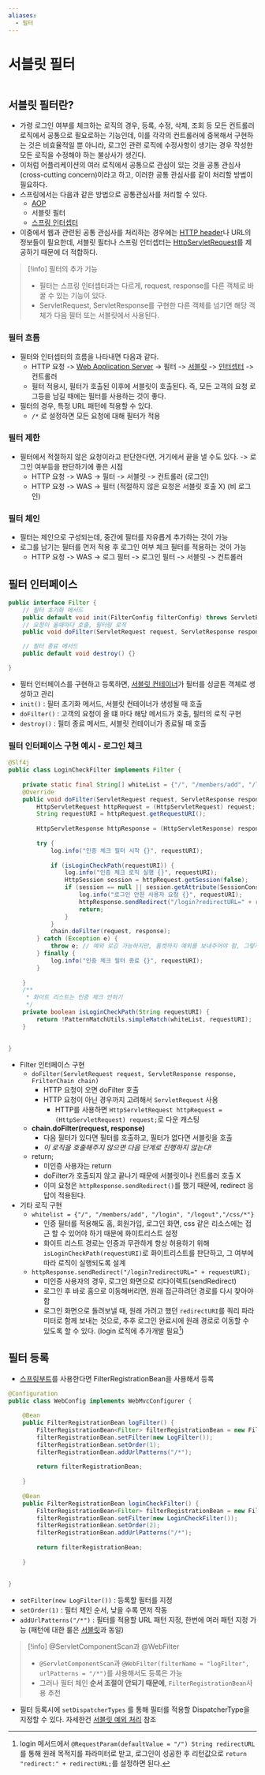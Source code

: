 ```yaml
---
aliases:
  - 필터
---
```

# 서블릿 필터

```table-of-contents
```

##  서블릿 필터란?

- 가령 로그인 여부를 체크하는 로직의 경우, 등록, 수정, 삭제, 조회 등 모든 컨트롤러 로직에서 공통으로 필요로하는 기능인데, 이를 각각의 컨트롤러에 중복해서 구현하는 것은 비효율적일 뿐 아니라, 로그인 관련 로직에 수정사항이 생기는 경우 작성한 모든 로직을 수정해야 하는 불상사가 생긴다.
- 이처럼 어플리케이션의 여러 로직에서 공통으로 관심이 있는 것을 공통 관심사 (cross-cutting concern)이라고 하고, 이러한 공통 관심사를 같이 처리할 방법이 필요하다.
- 스프링에서는 다음과 같은 방법으로 공통관심사를 처리할 수 있다.
	- [AOP](../미완성%20문서/AOP.md)
	- 서블릿 필터
	- [스프링 인터셉터](스프링%20인터셉터.md)
- 이중에서 웹과 관련된 공통 관심사를 처리하는 경우에는 [HTTP header](../미완성%20문서/HTTP%20header.md)나 URL의 정보들이 필요한데, 서블릿 필터나 스프링 인터셉터는 [HttpServletRequest](Spring%20MVC/HttpServletRequest.md)를 제공하기 때문에 더 적합하다.

> [!info] 필터의 추가 기능
> - 필터는 스프링 인터셉터과는 다르게, request, response를 다른 객체로 바꿀 수 있는 기능이 있다.
> - ServletRequest, ServletResponse를 구현한 다른 객체를 넘기면 해당 객체가 다음 필터 또는 서블릿에서 사용된다.

### 필터 흐름
- 필터와 인터셉터의 흐름을 나타내면 다음과 같다.
	- HTTP 요청 -> [Web Application Server](../CS/Web/Web%20Application%20Server.md) -> 필터 -> [서블릿](../CS/Web/서블릿.md) -> [인터셉터](스프링%20인터셉터.md) -> 컨트롤러
	- 필터 적용시, 필터가 호출된 이후에 서블릿이 호출된다. 즉, 모든 고객의 요청 로그등을 남길 때에는 필터를 사용하는 것이 좋다.
- 필터의 경우, 특정 URL 패턴에 적용할 수 있다.
	- `/*` 로 설정하면 모든 요청에 대해 필터가 적용

### 필터 제한
- 필터에서 적절하지 않은 요청이라고 판단한다면, 거기에서 끝을 낼 수도 있다. -> 로그인 여부등을 판단하기에 좋은 시점
	- HTTP 요청 -> WAS -> 필터 -> 서블릿 -> 컨트롤러 (로그인)
	- HTTP 요청 -> WAS -> 필터 (적절하지 않은 요청은 서블릿 호출 X) (비 로그인)

### 필터 체인
- 필터는 체인으로 구성되는데, 중간에 필터를 자유롭게 추가하는 것이 가능
- 로그를 남기는 필터를 먼저 적용 후 로그인 여부 체크 필터를 적용하는 것이 가능
	- HTTP 요청 -> WAS -> 로그 필터 -> 로그인 필터 -> 서블릿 -> 컨트롤러


## 필터 인터페이스

```java
public interface Filter {
	// 필터 초기화 메서드
	public default void init(FilterConfig filterConfig) throws ServletException {}  
	// 요청이 올때마다 호출, 필터링 로직
	public void doFilter(ServletRequest request, ServletResponse response, FilterChain chain) throws IOException, ServletException;

	// 필터 종료 메서드
	public default void destroy() {}

}
```

- 필터 인터페이스를 구현하고 등록하면, [서블릿 컨테이너](../CS/Web/Web%20Application%20Server.md)가 필터를 싱글톤 객체로 생성하고 관리
- `init()` : 필터 초기화 메서드, 서블릿 컨테이너가 생성될 때 호출
- `doFilter()` : 고객의 요청이 올 떄 마다 해당 메서드가 호출, 필터의 로직 구현
- `destroy()` : 필터 종료 메서드, 서블릿 컨테이너가 종료될 때 호출


### 필터 인터페이스 구현 예시 - 로그인 체크

```java
@Slf4j  
public class LoginCheckFilter implements Filter {  
  
    private static final String[] whiteList = {"/", "/members/add", "/login", "/css/*"};  
    @Override  
    public void doFilter(ServletRequest request, ServletResponse response, FilterChain chain) throws IOException, ServletException {  
        HttpServletRequest httpRequest = (HttpServletRequest) request;  
        String requestURI = httpRequest.getRequestURI();  
  
        HttpServletResponse httpResponse = (HttpServletResponse) response;  
  
        try {  
            log.info("인증 체크 필터 시작 {}", requestURI);  
  
            if (isLoginCheckPath(requestURI)) {  
                log.info("인증 체크 로직 실행 {}", requestURI);  
                HttpSession session = httpRequest.getSession(false);  
                if (session == null || session.getAttribute(SessionConst.LOGIN_MEMBER) == null) {  
                    log.info("로그인 안한 사용자 요청 {}", requestURI);  
                    httpResponse.sendRedirect("/login?redirectURL=" + requestURI);  
                    return;  
                }  
            }  
            chain.doFilter(request, response);  
        } catch (Exception e) {  
            throw e; // 예외 로깅 가능하지만, 톰켓까지 예외를 보내주어야 함, 그렇지 않으면 정상인 것 처럼 동작  
        } finally {  
            log.info("인증 체크 필터 종료 {}", requestURI);  
        }  
  
    }  
    /**  
     * 화이트 리스트는 인증 체크 안하기  
     */  
    private boolean isLoginCheckPath(String requestURI) {  
        return !PatternMatchUtils.simpleMatch(whiteList, requestURI);  
    }  
  
  
}
```

- Filter 인터페이스 구현
	- `doFilter(ServletRequest request, ServletResponse response, FrilterChain chain)`
		- HTTP 요청이 오면 doFilter 호출
		- HTTP 요청이 아닌 경우까지 고려해서 `ServletRequest` 사용
			- HTTP를 사용하면 `HttpServletRequest httpRequest = (HttpServletRequest) request;`로 다운 캐스팅
	- **chain.doFilter(request, response)**
		- 다음 필터가 있다면 필터를 호출하고, 필터가 없다면 서블릿을 호출
		- *이 로직을 호출해주지 않으면 다음 단계로 진행하지 않는다!*
	- return;
		- 미인증 사용자는 return 
		- doFilter가 호출되지 않고 끝나기 때문에 서블릿이나 컨트롤러 호출 X
		- 이미 요청은 `httpResponse.sendRedirect()`를 했기 때문에, redirect 응답이 적용된다.
- 기타 로직 구현
	- `whitelist = {"/", "/members/add", "/login", "/logout","/css/*"}`
		- 인증 필터를 적용해도 홈, 회원가입, 로그인 화면, css 같은 리소스에는 접근 할 수 있어야 하기 때문에 화이트리스트 설정
		- 화이트 리스트 경로는 인증과 무관하게 항상 허용하기 위해 `isLoginCheckPath(requestURI)`로 화이트리스트를 판단하고, 그 여부에 따라 로직이 실행되도록 설계
	- `httpResponse.sendRedirect("/login?redirectURL=" + requestURI);`
		- 미인증 사용자의 경우, 로그인 화면으로 리다이렉트(sendRedirect)
		- 로그인 후 바로 홈으로 이동해버리면, 원래 접근하려던 경로를 다시 찾아야함
		- 로그인 화면으로 돌려보낼 때, 원래 가려고 했던 `redirectURI`를 쿼리 파라미터로 함께 보내는 것으로, 추후 로그인 완료시에 원래 경로로 이동할 수 있도록 할 수 있다. (login 로직에 추가개발 필요[^1])

## 필터 등록

- [스프링부트](../미완성%20문서/SpringBoot.md)를 사용한다면 FilterRegistrationBean을 사용해서 등록

```java
@Configuration  
public class WebConfig implements WebMvcConfigurer {  
    
    @Bean  
    public FilterRegistrationBean logFilter() {  
        FilterRegistrationBean<Filter> filterRegistrationBean = new FilterRegistrationBean<>();  
        filterRegistrationBean.setFilter(new LogFilter());  
        filterRegistrationBean.setOrder(1);  
        filterRegistrationBean.addUrlPatterns("/*");  
  
        return filterRegistrationBean;  
  
    }  
  
	@Bean  
    public FilterRegistrationBean loginCheckFilter() {  
        FilterRegistrationBean<Filter> filterRegistrationBean = new FilterRegistrationBean<>();  
        filterRegistrationBean.setFilter(new LoginCheckFilter());  
        filterRegistrationBean.setOrder(2);  
        filterRegistrationBean.addUrlPatterns("/*");  
  
        return filterRegistrationBean;  
  
    }  
  
  
}
```
- `setFilter(new LogFilter())` : 등록할 필터를 지정
- `setOrder(1)` : 필터 체인 순서, 낮을 수록 먼저 작동
- `addUrlPatterns("/*")` : 필터를 적용할 URL 패턴 지정, 한번에 여러 패턴 지정 가능 (패턴에 대한 룰은 [서블릿](../CS/Web/서블릿.md)과 동일)
> [!info] @ServletComponentScan과 @WebFilter
> - `@ServletComponentScan`과 `@WebFilter(filterName = "logFilter", urlPatterns = "/*")`를 사용해서도 등록은 가능
> - 그러나 필터 체인 **순서 조절이 안되기 때문에**, `FilterRegistrationBean`사용 추천

- 필터 등록시에 `setDispatcherTypes` 를 통해 필터를 적용할 DispatcherType을 지정할 수 있다. 자세한건 [서블릿 예외 처리](Exception/서블릿%20예외%20처리.md) 참조

[^1]: login 메서드에서 `@RequestParam(defaultValue = "/") String redirectURL`를 통해 원래 목적지를 파라미터로 받고, 로그인이 성공한 후 리턴값으로 `return "redirect:" + redirectURL;`를 설정하면 된다.
